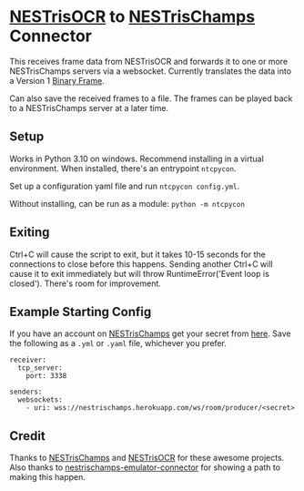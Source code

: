 # [NESTrisOCR](https://github.com/alex-ong/NESTrisOCR) to [NESTrisChamps](https://github.com/timotheeg/nestrischamps) Connector

This receives frame data from NESTrisOCR and forwards it to one or more NESTrisChamps servers via a websocket.  Currently translates the data into a Version 1 [Binary Frame](https://github.com/timotheeg/nestrischamps/blob/main/public/js/BinaryFrame.js).    

Can also save the received frames to a file.  The frames can be played back to a NESTrisChamps server at a later time.

## Setup

Works in Python 3.10 on windows.  Recommend installing in a virtual environment.  When installed, there's an entrypoint `ntcpycon`.

Set up a configuration yaml file and run `ntcpycon config.yml`.

Without installing, can be run as a module:  `python -m ntcpycon` 


## Exiting

Ctrl+C will cause the script to exit, but it takes 10-15 seconds for the connections to close before this happens.  Sending another Ctrl+C will cause it to exit immediately but will throw RuntimeError('Event loop is closed').  There's room for improvement.  


## Example Starting Config

If you have an account on [NESTrisChamps](https://nestrischamps.herokuapp.com) get your secret from [here](https://nestrischamps.herokuapp.com/settings).  Save the following as a `.yml` or `.yaml` file, whichever you prefer.

```
receiver:
  tcp_server:
    port: 3338

senders:
  websockets:
    - uri: wss://nestrischamps.herokuapp.com/ws/room/producer/<secret>

```


## Credit

Thanks to [NESTrisChamps](https://github.com/timotheeg/nestrischamps) and [NESTrisOCR](https://github.com/alex-ong/NESTrisOCR) for these awesome projects.  Also thanks to [nestrischamps-emulator-connector](https://github.com/Stabyourself/nestrischamps-emulator-connector) for showing a path to making this happen.